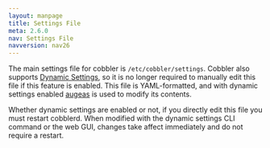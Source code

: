 ```yaml
---
layout: manpage
title: Settings File
meta: 2.6.0
nav: Settings File
navversion: nav26
---
```


The main settings file for cobbler is <code>/etc/cobbler/settings</code>. Cobbler also supports
<a href="/manuals/2.6.0/3/3/1_-_Dynamic_Settings.html">Dynamic Settings</a>, so it is no longer required to manually
edit this file if this feature is enabled. This file is YAML-formatted, and with dynamic settings enabled
<a href="http://augeas.net/" target="_blank">augeas</a> is used to modify its contents.

Whether dynamic settings are enabled or not, if you directly edit this file you must restart cobblerd. When modified
with the dynamic settings CLI command or the web GUI, changes take affect immediately and do not require a restart.
